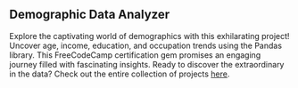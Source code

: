 ## Demographic Data Analyzer

Explore the captivating world of demographics with this exhilarating project! Uncover age, income, education, and occupation trends using the Pandas library. 
This FreeCodeCamp certification gem promises an engaging journey filled with fascinating insights. 
Ready to discover the extraordinary in the data? Check out the entire collection of projects [here](https://github.com/cyborgsuh/fcc_data_analysis-with_python_projects).
